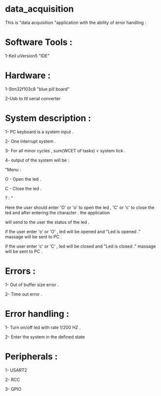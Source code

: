 # data_acquisition
This is "data acquisition "application with the ability of error handling :

# Software Tools : 

1-Keil uVersion5 "IDE"

# Hardware :
1-Stm32f103c8  "blue pill board"

2-Usb to ttl serial converter 

# System description :
1- PC keyboard  is a system input .

2- One interrupt system .

3- For all minor cycles , sum(WCET of tasks) < system tick .

4- output of the system will be :

"Menu : 

O - Open the led . 

C - Close the led . 

? : " 

Here the user should enter 'O' or 'o' to open the led , 'C' or 'c' to close the led and after entering the character . the application

will send to the user the status of the led .

if the user enter 'o' or 'O' , led will be opened  and "Led is opened ." massage will be sent to PC .

if the user enter 'c' or 'C' , led will be  closed  and "Led is closed ." massage will be sent to PC .

# Errors :
1- Out of buffer size error .

2- Time out error .

# Error handling :
1- Turn on/off led with rate 1/200  HZ .

2- Enter the system in the defined state 

# Peripherals :

1- USART2 

2- RCC 

3- GPIO


